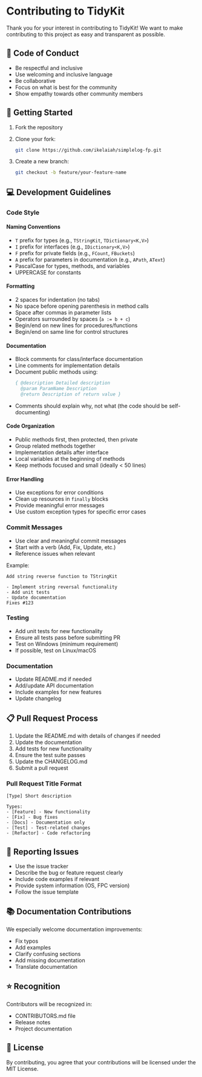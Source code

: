 # Contributing to TidyKit

Thank you for your interest in contributing to TidyKit! We want to make contributing to this project as easy and transparent as possible.

## 📝 Code of Conduct

- Be respectful and inclusive
- Use welcoming and inclusive language
- Be collaborative
- Focus on what is best for the community
- Show empathy towards other community members

## 🚀 Getting Started

1. Fork the repository
2. Clone your fork:
   
   ```bash
   git clone https://github.com/ikelaiah/simplelog-fp.git
   ```

3. Create a new branch:
   
   ```bash
   git checkout -b feature/your-feature-name
   ```

## 💻 Development Guidelines

### Code Style

#### Naming Conventions
- `T` prefix for types (e.g., `TStringKit`, `TDictionary<K,V>`)
- `I` prefix for interfaces (e.g., `IDictionary<K,V>`)
- `F` prefix for private fields (e.g., `FCount`, `FBuckets`)
- `A` prefix for parameters in documentation (e.g., `APath`, `AText`)
- PascalCase for types, methods, and variables
- UPPERCASE for constants

#### Formatting
- 2 spaces for indentation (no tabs)
- No space before opening parenthesis in method calls
- Space after commas in parameter lists
- Operators surrounded by spaces (`a := b + c`)
- Begin/end on new lines for procedures/functions
- Begin/end on same line for control structures

#### Documentation
- Block comments for class/interface documentation
- Line comments for implementation details
- Document public methods using:
  ```pascal
  { @description Detailed description
    @param ParamName Description
    @return Description of return value }
  ```
- Comments should explain why, not what (the code should be self-documenting)

#### Code Organization
- Public methods first, then protected, then private
- Group related methods together
- Implementation details after interface
- Local variables at the beginning of methods
- Keep methods focused and small (ideally < 50 lines)

#### Error Handling
- Use exceptions for error conditions
- Clean up resources in `finally` blocks
- Provide meaningful error messages
- Use custom exception types for specific error cases

### Commit Messages

- Use clear and meaningful commit messages
- Start with a verb (Add, Fix, Update, etc.)
- Reference issues when relevant

Example:
```
Add string reverse function to TStringKit

- Implement string reversal functionality
- Add unit tests
- Update documentation
Fixes #123
```

### Testing

- Add unit tests for new functionality
- Ensure all tests pass before submitting PR
- Test on Windows (minimum requirement)
- If possible, test on Linux/macOS

### Documentation

- Update README.md if needed
- Add/update API documentation
- Include examples for new features
- Update changelog

## 📋 Pull Request Process

1. Update the README.md with details of changes if needed
2. Update the documentation
3. Add tests for new functionality
4. Ensure the test suite passes
5. Update the CHANGELOG.md
6. Submit a pull request

### Pull Request Title Format

```
[Type] Short description

Types:
- [Feature] - New functionality
- [Fix] - Bug fixes
- [Docs] - Documentation only
- [Test] - Test-related changes
- [Refactor] - Code refactoring
```

## 🐛 Reporting Issues

- Use the issue tracker
- Describe the bug or feature request clearly
- Include code examples if relevant
- Provide system information (OS, FPC version)
- Follow the issue template

## 📚 Documentation Contributions

We especially welcome documentation improvements:
- Fix typos
- Add examples
- Clarify confusing sections
- Add missing documentation
- Translate documentation

## ⭐ Recognition

Contributors will be recognized in:
- CONTRIBUTORS.md file
- Release notes
- Project documentation

## 📄 License

By contributing, you agree that your contributions will be licensed under the MIT License. 